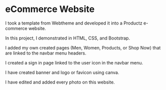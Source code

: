 # eCommerce Website

I took a template from Webtheme and developed it into a Productz e-commerce website.

In this project, I demonstrated in HTML, CSS, and Bootstrap.

I added my own created pages (Men, Women, Products, or Shop Now) that are linked to the navbar menu headers.

I created a sign in page linked to the user icon in the navbar menu.

I have created banner and logo or favicon using canva.

I have edited and added every photo on this website.
